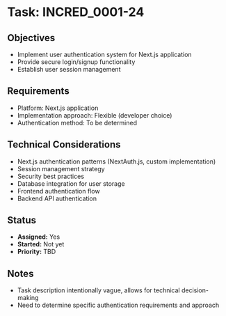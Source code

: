 # Task: INCRED_0001-24

## Objectives
- Implement user authentication system for Next.js application
- Provide secure login/signup functionality
- Establish user session management

## Requirements
- Platform: Next.js application
- Implementation approach: Flexible (developer choice)
- Authentication method: To be determined

## Technical Considerations
- Next.js authentication patterns (NextAuth.js, custom implementation)
- Session management strategy
- Security best practices
- Database integration for user storage
- Frontend authentication flow
- Backend API authentication

## Status
- **Assigned:** Yes
- **Started:** Not yet
- **Priority:** TBD

## Notes
- Task description intentionally vague, allows for technical decision-making
- Need to determine specific authentication requirements and approach 